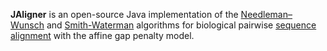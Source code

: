 **JAligner** is an open-source Java implementation of the [Needleman–Wunsch](http://en.wikipedia.org/wiki/Needleman-Wunsch_algorithm) and [Smith-Waterman](http://en.wikipedia.org/wiki/Smith-Waterman_algorithm) algorithms for biological pairwise [sequence alignment](http://en.wikipedia.org/wiki/Sequence_alignment) with the affine gap penalty model.

